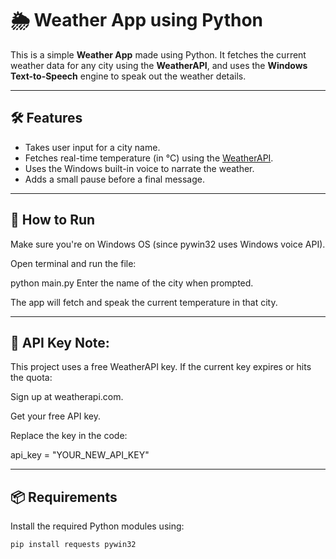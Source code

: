 # 🌦️ Weather App using Python

This is a simple **Weather App** made using Python. It fetches the current weather data for any city using the **WeatherAPI**, and uses the **Windows Text-to-Speech** engine to speak out the weather details.

---

## 🛠️ Features

- Takes user input for a city name.
- Fetches real-time temperature (in °C) using the [WeatherAPI](https://www.weatherapi.com/).
- Uses the Windows built-in voice to narrate the weather.
- Adds a small pause before a final message.

---

## 🚀 How to Run

Make sure you're on Windows OS (since pywin32 uses Windows voice API).

Open terminal and run the file:

python main.py
Enter the name of the city when prompted.

The app will fetch and speak the current temperature in that city.

---

## 🔐 API Key Note:

This project uses a free WeatherAPI key. If the current key expires or hits the quota:

Sign up at weatherapi.com.

Get your free API key.

Replace the key in the code:

api_key = "YOUR_NEW_API_KEY"

---

## 📦 Requirements

Install the required Python modules using:

```bash
pip install requests pywin32

